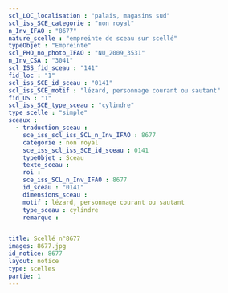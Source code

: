 ```yaml
---
scl_LOC_localisation : "palais, magasins sud"
scl_iss_SCE_categorie : "non royal"
n_Inv_IFAO : "8677"
nature_scelle : "empreinte de sceau sur scellé"
typeObjet : "Empreinte"
scl_PHO_no_photo_IFAO : "NU_2009_3531"
n_Inv_CSA : "3041"
scl_ISS_fid_sceau : "141"
fid_loc : "1"
scl_iss_SCE_id_sceau : "0141"
scl_iss_SCE_motif : "lézard, personnage courant ou sautant"
fid_US : "1"
scl_iss_SCE_type_sceau : "cylindre"
type_scelle : "simple"
sceaux :
  - traduction_sceau : 
    sce_iss_scl_iss_SCL_n_Inv_IFAO : 8677
    categorie : non royal
    sce_iss_scl_iss_SCE_id_sceau : 0141
    typeObjet : Sceau
    texte_sceau : 
    roi : 
    sce_iss_SCL_n_Inv_IFAO : 8677
    id_sceau : "0141"
    dimensions_sceau : 
    motif : lézard, personnage courant ou sautant
    type_sceau : cylindre
    remarque : 


title: Scellé n°8677
images: 8677.jpg
id_notice: 8677
layout: notice
type: scelles
partie: 1
---
```

